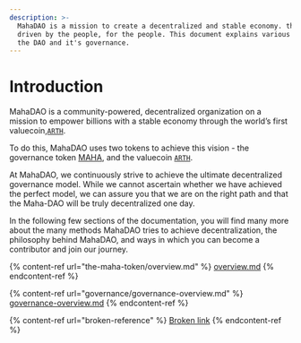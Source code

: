 ```yaml
---
description: >-
  MahaDAO is a mission to create a decentralized and stable economy. that is
  driven by the people, for the people. This document explains various parts of
  the DAO and it's governance.
---
```


# Introduction

MahaDAO is a community-powered, decentralized organization on a mission to empower billions with a stable economy through the world’s first valuecoin,[`ARTH`](https://docs.arthcoin.com/).

To do this, MahaDAO uses two tokens to achieve this vision - the governance token [MAHA](the-maha-token/overview.md), and the valuecoin [`ARTH`](https://docs.arthcoin.com/).&#x20;

At MahaDAO, we continuously strive to achieve the ultimate decentralized governance model. While we cannot ascertain whether we have achieved the perfect model, we can assure you that we are on the right path and that the Maha-DAO will be truly decentralized one day.&#x20;

In the following few sections of the documentation, you will find many more about the many methods MahaDAO tries to achieve decentralization, the philosophy behind MahaDAO, and ways in which you can become a contributor and join our journey.&#x20;

{% content-ref url="the-maha-token/overview.md" %}
[overview.md](the-maha-token/overview.md)
{% endcontent-ref %}

{% content-ref url="governance/governance-overview.md" %}
[governance-overview.md](governance/governance-overview.md)
{% endcontent-ref %}

{% content-ref url="broken-reference" %}
[Broken link](broken-reference)
{% endcontent-ref %}
